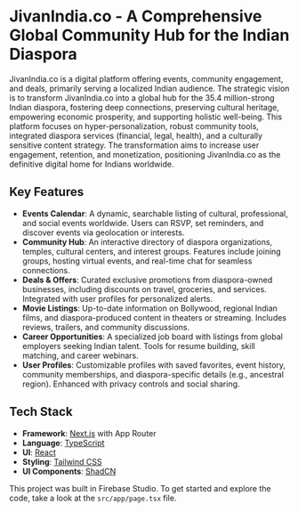 
# JivanIndia.co - A Comprehensive Global Community Hub for the Indian Diaspora

JivanIndia.co is a digital platform offering events, community engagement, and deals, primarily serving a localized Indian audience. The strategic vision is to transform JivanIndia.co into a global hub for the 35.4 million-strong Indian diaspora, fostering deep connections, preserving cultural heritage, empowering economic prosperity, and supporting holistic well-being. This platform focuses on hyper-personalization, robust community tools, integrated diaspora services (financial, legal, health), and a culturally sensitive content strategy. The transformation aims to increase user engagement, retention, and monetization, positioning JivanIndia.co as the definitive digital home for Indians worldwide.

## Key Features

*   **Events Calendar**: A dynamic, searchable listing of cultural, professional, and social events worldwide. Users can RSVP, set reminders, and discover events via geolocation or interests.
*   **Community Hub**: An interactive directory of diaspora organizations, temples, cultural centers, and interest groups. Features include joining groups, hosting virtual events, and real-time chat for seamless connections.
*   **Deals & Offers**: Curated exclusive promotions from diaspora-owned businesses, including discounts on travel, groceries, and services. Integrated with user profiles for personalized alerts.
*   **Movie Listings**: Up-to-date information on Bollywood, regional Indian films, and diaspora-produced content in theaters or streaming. Includes reviews, trailers, and community discussions.
*   **Career Opportunities**: A specialized job board with listings from global employers seeking Indian talent. Tools for resume building, skill matching, and career webinars.
*   **User Profiles**: Customizable profiles with saved favorites, event history, community memberships, and diaspora-specific details (e.g., ancestral region). Enhanced with privacy controls and social sharing.

## Tech Stack

*   **Framework**: [Next.js](https://nextjs.org/) with App Router
*   **Language**: [TypeScript](https://www.typescriptlang.org/)
*   **UI**: [React](https://react.dev/)
*   **Styling**: [Tailwind CSS](https://tailwindcss.com/)
*   **UI Components**: [ShadCN](https://ui.shadcn.com/)

This project was built in Firebase Studio. To get started and explore the code, take a look at the `src/app/page.tsx` file.
